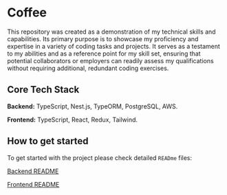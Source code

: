 # Coffee

This repository was created as a demonstration of my technical skills and capabilities. Its primary purpose is to showcase my proficiency and expertise in a variety of coding tasks and projects.
It serves as a testament to my abilities and as a reference point for my skill set, ensuring that potential collaborators or employers can readily assess my qualifications without requiring additional, redundant coding exercises.

## Core Tech Stack

**Backend:** TypeScript, Nest.js, TypeORM, PostgreSQL, AWS.

**Frontend:** TypeScript, React, Redux, Tailwind.

## How to get started

To get started with the project please check detailed `READme` files:

[Backend README](backend/README.md)

[Frontend README](frontend/README.md)
